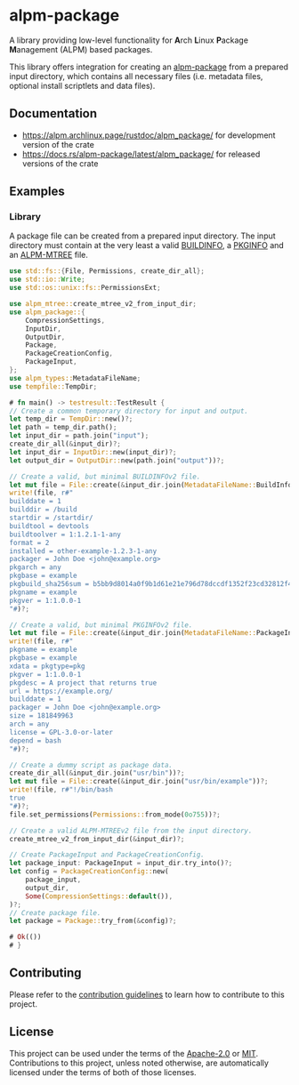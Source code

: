 # alpm-package

A library providing low-level functionality for **A**rch **L**inux **P**ackage **M**anagement (ALPM) based packages.

This library offers integration for creating an [alpm-package] from a prepared input directory, which contains all necessary files (i.e. metadata files, optional install scriptlets and data files).

## Documentation

- <https://alpm.archlinux.page/rustdoc/alpm_package/> for development version of the crate
- <https://docs.rs/alpm-package/latest/alpm_package/> for released versions of the crate

## Examples

### Library

A package file can be created from a prepared input directory.
The input directory must contain at the very least a valid [BUILDINFO], a [PKGINFO] and an [ALPM-MTREE] file.

```rust
use std::fs::{File, Permissions, create_dir_all};
use std::io::Write;
use std::os::unix::fs::PermissionsExt;

use alpm_mtree::create_mtree_v2_from_input_dir;
use alpm_package::{
    CompressionSettings,
    InputDir,
    OutputDir,
    Package,
    PackageCreationConfig,
    PackageInput,
};
use alpm_types::MetadataFileName;
use tempfile::TempDir;

# fn main() -> testresult::TestResult {
// Create a common temporary directory for input and output.
let temp_dir = TempDir::new()?;
let path = temp_dir.path();
let input_dir = path.join("input");
create_dir_all(&input_dir)?;
let input_dir = InputDir::new(input_dir)?;
let output_dir = OutputDir::new(path.join("output"))?;

// Create a valid, but minimal BUILDINFOv2 file.
let mut file = File::create(&input_dir.join(MetadataFileName::BuildInfo.as_ref()))?;
write!(file, r#"
builddate = 1
builddir = /build
startdir = /startdir/
buildtool = devtools
buildtoolver = 1:1.2.1-1-any
format = 2
installed = other-example-1.2.3-1-any
packager = John Doe <john@example.org>
pkgarch = any
pkgbase = example
pkgbuild_sha256sum = b5bb9d8014a0f9b1d61e21e796d78dccdf1352f23cd32812f4850b878ae4944c
pkgname = example
pkgver = 1:1.0.0-1
"#)?;

// Create a valid, but minimal PKGINFOv2 file.
let mut file = File::create(&input_dir.join(MetadataFileName::PackageInfo.as_ref()))?;
write!(file, r#"
pkgname = example
pkgbase = example
xdata = pkgtype=pkg
pkgver = 1:1.0.0-1
pkgdesc = A project that returns true
url = https://example.org/
builddate = 1
packager = John Doe <john@example.org>
size = 181849963
arch = any
license = GPL-3.0-or-later
depend = bash
"#)?;

// Create a dummy script as package data.
create_dir_all(&input_dir.join("usr/bin"))?;
let mut file = File::create(&input_dir.join("usr/bin/example"))?;
write!(file, r#"!/bin/bash
true
"#)?;
file.set_permissions(Permissions::from_mode(0o755))?;

// Create a valid ALPM-MTREEv2 file from the input directory.
create_mtree_v2_from_input_dir(&input_dir)?;

// Create PackageInput and PackageCreationConfig.
let package_input: PackageInput = input_dir.try_into()?;
let config = PackageCreationConfig::new(
    package_input,
    output_dir,
    Some(CompressionSettings::default()),
)?;
// Create package file.
let package = Package::try_from(&config)?;

# Ok(())
# }
```

## Contributing

Please refer to the [contribution guidelines] to learn how to contribute to this project.

## License

This project can be used under the terms of the [Apache-2.0] or [MIT].
Contributions to this project, unless noted otherwise, are automatically licensed under the terms of both of those licenses.

[ALPM-MTREE]: https://alpm.archlinux.page/specifications/ALPM-MTREE.5.html
[Apache-2.0]: ../LICENSES/Apache-2.0.txt
[BUILDINFO]: https://alpm.archlinux.page/specifications/BUILDINFO.5.html
[MIT]: ../LICENSES/MIT.txt
[PKGINFO]: https://alpm.archlinux.page/specifications/PKGINFO.5.html
[alpm-package]: https://alpm.archlinux.page/specifications/alpm-package.7.html
[contribution guidelines]: ../CONTRIBUTING.md
